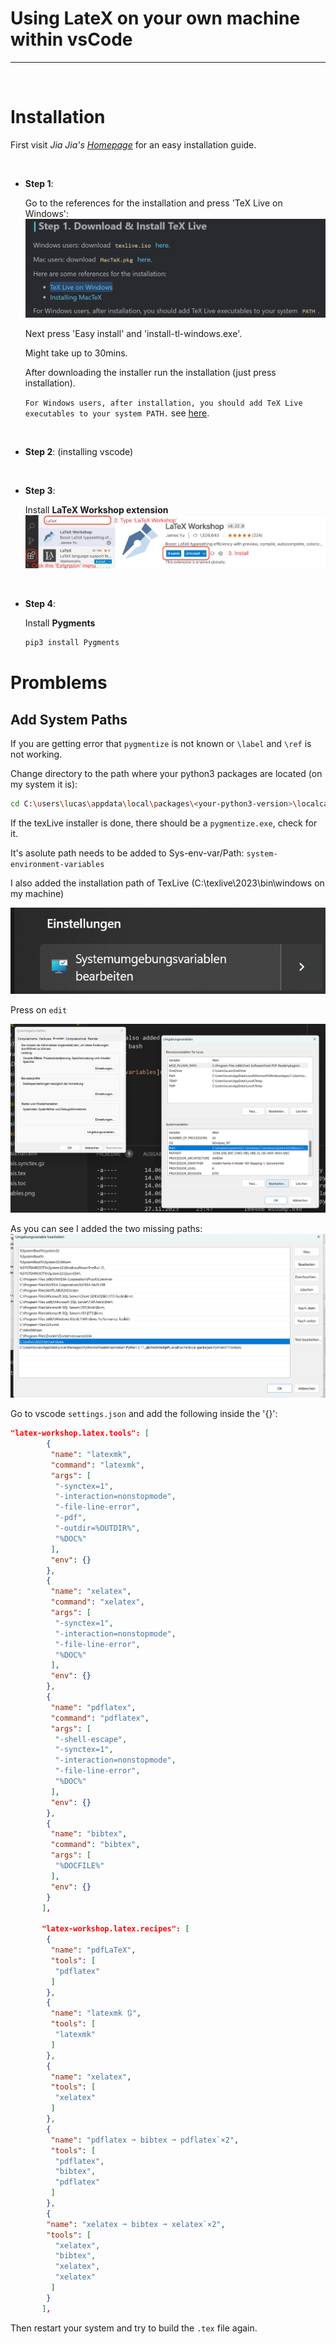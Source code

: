 # Using LateX on your own machine within vsCode

---
<br>

# Installation
First visit *Jia Jia's [Homepage](https://mathjiajia.github.io/vscode-and-latex/)* for an easy installation guide.

<br>

- **Step 1**:
        
    Go to the references for the installation and press 'TeX Live on Windows':
![step1](PICs/step1.png)

    Next press 'Easy install' and 'install-tl-windows.exe'.

    Might take up to 30mins.
    
    After downloading the installer run the installation (just press installation).
    
    `For Windows users, after installation, you should add TeX Live executables to your system PATH.` see [here](#add-system-paths).

<br>

- **Step 2**: (installing vscode)

<br>

- **Step 3**:

    Install **LaTeX Workshop extension**
    ![extension](PICs/step2.png)


<br>

- **Step 4**:

    Install **Pygments**
    ```bash
    pip3 install Pygments
    ```


# Promblems


## Add System Paths
If you are getting error that `pygmentize` is not known or `\label` and `\ref` is not working.

Change directory to the path where your python3 packages are located (on my system it is):
```bash
cd C:\users\lucas\appdata\local\packages\<your-python3-version>\localcache\local-packages\python311\Scripts
```
If the texLive installer is done, there should be a `pygmentize.exe`, check for it.

It's asolute path needs to be added to Sys-env-var/Path: `system-environment-variables`

I also added the installation path of TexLive (C:\texlive\2023\bin\windows on my machine)

![variables](PICs/variables.png)

Press on `edit`

![edit](PICs/edit.png)

As you can see I added the two missing paths:
![added](PICs/added.png)

Go to vscode `settings.json` and add the following inside the '{}':


```json
"latex-workshop.latex.tools": [
        {
         "name": "latexmk",
         "command": "latexmk",
         "args": [
          "-synctex=1",
          "-interaction=nonstopmode",
          "-file-line-error",
          "-pdf",
          "-outdir=%OUTDIR%",
          "%DOC%"
         ],
         "env": {}
        },
        {
         "name": "xelatex",
         "command": "xelatex",
         "args": [
          "-synctex=1",
          "-interaction=nonstopmode",
          "-file-line-error",
          "%DOC%"
         ],
         "env": {}
        },
        {
         "name": "pdflatex",
         "command": "pdflatex",
         "args": [
          "-shell-escape",
          "-synctex=1",
          "-interaction=nonstopmode",
          "-file-line-error",
          "%DOC%"
         ],
         "env": {}
        },
        {
         "name": "bibtex",
         "command": "bibtex",
         "args": [
          "%DOCFILE%"
         ],
         "env": {}
        }
       ],

       "latex-workshop.latex.recipes": [
        {
         "name": "pdfLaTeX",
         "tools": [
          "pdflatex"
         ]
        },
        {
         "name": "latexmk 🔃",
         "tools": [
          "latexmk"
         ]
        },
        {
         "name": "xelatex",
         "tools": [
          "xelatex"
         ]
        },
        {
         "name": "pdflatex ➞ bibtex ➞ pdflatex`×2",
         "tools": [
          "pdflatex",
          "bibtex",
          "pdflatex"
         ]
        },
        {
        "name": "xelatex ➞ bibtex ➞ xelatex`×2",
        "tools": [
          "xelatex",
          "bibtex",
          "xelatex",
          "xelatex"
         ]
        }
       ],
```
Then restart your system and try to build the `.tex` file again.